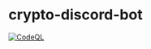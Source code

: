 # crypto-discord-bot
[![CodeQL](https://github.com/asiantbd/crypto-discord-bot/actions/workflows/codeql-analysis.yml/badge.svg?branch=main)](https://github.com/asiantbd/crypto-discord-bot/actions/workflows/codeql-analysis.yml)
